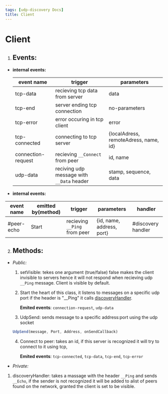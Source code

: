 ```yaml
---
tags: [udp-discovery Docs]
title: Client
---
```


# Client
1. ## Events:
- **internal events:**

  | event name         | trigger                                       | parameters                            |
  |--------------------|-----------------------------------------------|---------------------------------------|
  | tcp-data           | recieving tcp data from server                | data                                  |
  | tcp-end            | server ending tcp connection                  | no-parameters                         |
  | tcp-error          | error occuring in tcp client                  | error                                 |
  | tcp-connected      | connecting to tcp server                      | {localAdress, remoteAdress, name, id} |
  | connection-request | recieving ```__Connect``` from peer           | id, name                              |
  | udp-data           | reciving udp message with ```__Data``` header | stamp, sequence, data                 |
  
- **internal events:**
 
| event name    | emitted by(method)   | trigger                         | parameters               | handler
|---------------|----------------------|---------------------------------|--------------------------|----------------------
| #peer-echo    | Start                | recieving ```__Ping``` from peer| {id, name, address, port}| #discovery handler

2. ## Methods:

- *Public:*
  1. setVisible:
    tekes one argument (true/false) false makes the client invisible
    to servers hence it will not respond when recieving udp ```__Ping```
    message.
    Client is visible by default.
  
  2. Start
    the heart of this class, it listens to messages on a specific udp port
    if the header is "__Ping" it calls [discoveryHandler](#discoveryHandler).
     
     **Emited events**: ```connection-request```, ```udp-data```
       
  3. UdpSend:
  sends message to a specific address:port using the udp socket
  ```javascript
  UdpSend(message, Port, Address, onSendCallback)
  ```


  4. Connect to peer:
    takes an id, if this server is recognized it will try to connect to it using tcp,

      **Emited events**: ```tcp-connected```, ```tcp-data```, ```tcp-end```, ```tcp-error```


- *Private:* 
1. discoveryHandler:
    takes a massage with the header ```__Ping``` and sends ```__Echo```, if the sender is not recognized it will be added to alist of peers found on the network,
    granted
    the client is set to be visible.


